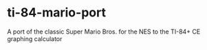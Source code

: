 # ti-84-mario-port
A port of the classic Super Mario Bros. for the NES to the TI-84+ CE graphing calculator
